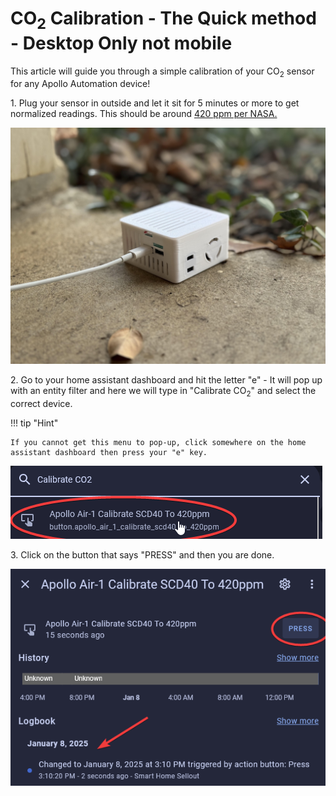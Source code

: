 # CO<sub>2</sub> Calibration - The Quick method - Desktop Only not mobile

This article will guide you through a simple calibration of your CO<sub>2</sub> sensor for any Apollo Automation device!

1\. Plug your sensor in outside and let it sit for 5 minutes or more to get normalized readings. This should be around [420 ppm per NASA.](https://climate.nasa.gov/vital-signs/carbon-dioxide/?intent=121 "NASA CO<sub>2</sub> levels")

![](assets/air-1-co2-calibration-portrait-quick-pic-3.jpg)

2\. Go to your home assistant dashboard and hit the letter "e" - It will pop up with an entity filter and here we will type in "Calibrate CO<sub>2</sub>" and select the correct device.

!!! tip "Hint"

    If you cannot get this menu to pop-up, click somewhere on the home assistant dashboard then press your "e" key.

![Image of popup with CO2 calibration choice circled in red](assets/co2-calibration-quick-pic-1.png)

3\. Click on the button that says "PRESS" and then you are done.

![Image of popup with CO2 calibration press button circled in red](assets/co2-calibration-quick-pic-2.png)